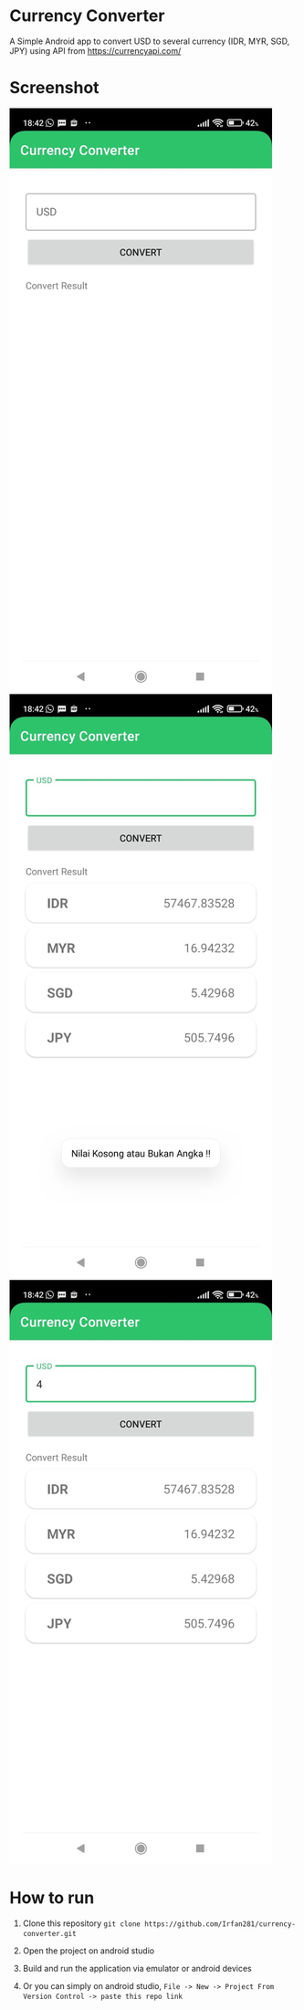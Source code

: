 # Currency Converter
A Simple Android app to convert USD to several currency (IDR, MYR, SGD, JPY) using API from https://currencyapi.com/


# Screenshot
![image_1](/screenshot/1.jpeg)
![image_2](/screenshot/2.jpeg)
![image_3](/screenshot/3.jpeg)

# How to run
1. Clone this repository
`git clone https://github.com/Irfan281/currency-converter.git`

2. Open the project on android studio
3. Build and run the application via emulator or android devices
4. Or you can simply on android studio, `File -> New -> Project From Version Control -> paste this repo link`

